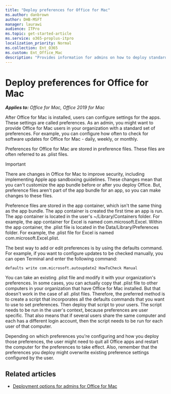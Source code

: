 ```yaml
---
title: "Deploy preferences for Office for Mac"
ms.author: danbrown
author: DHB-MSFT
manager: laurawi
audience: ITPro
ms.topic: get-started-article
ms.service: o365-proplus-itpro
localization_priority: Normal
ms.collection: Ent_O365
ms.custom: Ent_Office_Mac
description: "Provides information for admins on how to deploy standard preference settings for Office for Mac, by configuring .plist files"
---
```


# Deploy preferences for Office for Mac

***Applies to:*** *Office for Mac, Office 2019 for Mac*

 
After Office for Mac is installed, users can configure settings for the apps. These settings are called preferences. As an admin, you might want to provide Office for Mac users in your organization with a standard set of preferences. For example, you can configure how often to check for software updates for Office for Mac - daily, weekly, or monthly.
  
Preferences for Office for Mac are stored in preference files. These files are often referred to as .plist files. 
  
> [!IMPORTANT]
> There are changes in Office for Mac to improve security, including implementing Apple app sandboxing guidelines. These changes mean that you can't customize the app bundle before or after you deploy Office. But, preference files aren't part of the app bundle for an app, so you can make changes to these files. 
  
Preference files are stored in the app container, which isn't the same thing as the app bundle. The app container is created the first time an app is run. The app container is located in the user's ~/Library/Containers folder. For example, the app container for Excel is named com.microsoft.Excel. Within the app container, the .plist file is located in the Data/Library/Preferences folder. For example, the .plist file for Excel is named com.microsoft.Excel.plist.
  
The best way to add or edit preferences is by using the defaults command. For example, if you want to configure updates to be checked manually, you can open Terminal and enter the following command: 
  
```console
defaults write com.microsoft.autoupdate2 HowToCheck Manual
```

You can take an existing .plist file and modify it with your organization's preferences. In some cases, you can actually copy that .plist file to other computers in your organization that have Office for Mac installed. But that doesn't work in the case of all .plist files. Therefore, the preferred method is to create a script that incorporates all the defaults commands that you want to use to set preferences. Then deploy that script to your users. The script needs to be run in the user's context, because preferences are user specific. That also means that if several users share the same computer and each has a different login account, then the script needs to be run for each user of that computer.
  
Depending on which preferences you're configuring and how you deploy those preferences, the user might need to quit all Office apps and restart the computer for the preferences to take effect. Also, remember that the preferences you deploy might overwrite existing preference settings configured by the user.

  
## Related articles

- [Deployment options for admins for Office for Mac](deployment-options-for-office-for-mac.md)

